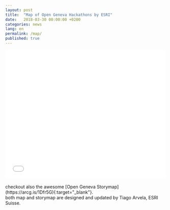 ```yaml
---
layout: post
title:  "Map of Open Geneva Hackathons by ESRI"
date:   2018-03-30 00:00:00 +0200
categories: news
lang: en
permalink: /map/
published: true
---
```


<style>.embed-container {position: relative; padding-bottom: 80%; height: 0; max-width: 100%;} .embed-container iframe, .embed-container object, .embed-container iframe{position: absolute; top: 0; left: 0; width: 100%; height: 100%;} small{position: absolute; z-index: 40; bottom: 0; margin-bottom: -15px;}</style><div class="embed-container"><iframe width="500" height="400" frameborder="0" scrolling="no" marginheight="0" marginwidth="0" title="Open Geneva Hackathon" src="//genevahackathon.maps.arcgis.com/apps/Embed/index.html?webmap=977db53758b8472aabf1c3ee77b9df16&amp;extent=6.00,46.16,6.254,46.275&zoom=true&previewImage=false&scale=true&disable_scroll=true&theme=light"></iframe></div>

<br>
checkout also the awesome [Open Geneva Storymap](https://arcg.is/1Dfr5G){:target="_blank"}.<br>
both map and storymap are designed and updated by Tiago Arvela, ESRI Suisse.
